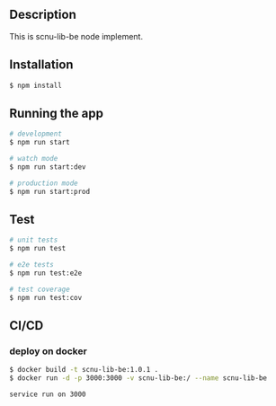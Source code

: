 ## Description
This is scnu-lib-be node implement.

## Installation

```bash
$ npm install
```

## Running the app

```bash
# development
$ npm run start

# watch mode
$ npm run start:dev

# production mode
$ npm run start:prod
```

## Test

```bash
# unit tests
$ npm run test

# e2e tests
$ npm run test:e2e

# test coverage
$ npm run test:cov
```
## CI/CD
### deploy on docker
```bash
$ docker build -t scnu-lib-be:1.0.1 .
$ docker run -d -p 3000:3000 -v scnu-lib-be:/ --name scnu-lib-be

service run on 3000
```